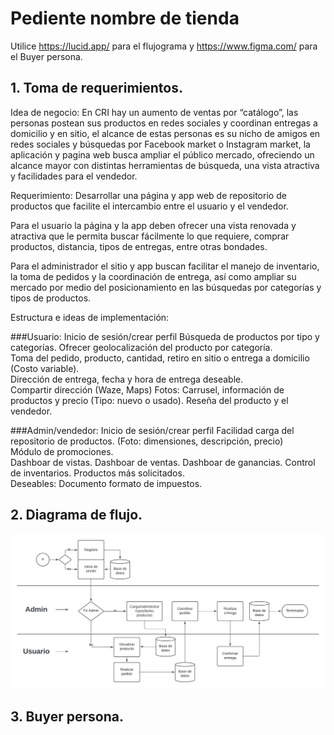 # Pediente nombre de tienda

Utilice https://lucid.app/ para el flujograma y https://www.figma.com/ para el Buyer persona.

## **1. Toma de requerimientos.**
Idea de negocio: En CRI hay un aumento de ventas por “catálogo”, las personas postean sus productos en redes sociales y coordinan entregas a domicilio y en sitio, el alcance de estas personas es su nicho de amigos en redes sociales y búsquedas por Facebook market o Instagram market, la aplicación y pagina web busca ampliar el público mercado, ofreciendo un alcance mayor con distintas herramientas de búsqueda, una vista atractiva y facilidades para el vendedor.

Requerimiento: Desarrollar una página y app web de repositorio de productos que facilite el intercambio entre el usuario y el vendedor. 

Para el usuario la página y la app deben ofrecer una vista renovada y atractiva que le permita buscar fácilmente lo que requiere, comprar productos, distancia, tipos de entregas, entre otras bondades. 

Para el administrador el sitio y app buscan facilitar el manejo de inventario, la toma de pedidos y la coordinación de entrega, así como ampliar su mercado por medio del posicionamiento en las búsquedas por categorías y tipos de productos.  
 
Estructura e ideas de implementación: 
 
###Usuario: 
Inicio de sesión/crear perfil 
Búsqueda de productos por tipo y categorías. 
Ofrecer geolocalización del producto por categoría.  
Toma del pedido, producto, cantidad, retiro en sitio o entrega a domicilio (Costo variable).  
Dirección de entrega, fecha y hora de entrega deseable.  
Compartir dirección (Waze, Maps) 
Fotos: Carrusel, información de productos y precio (Tipo: nuevo o usado). 
Reseña del producto y el vendedor. 

###Admin/vendedor: 
Inicio de sesión/crear perfil 
Facilidad carga del repositorio de productos. (Foto: dimensiones, descripción, precio)  
Módulo de promociones.  
Dashboar de vistas. 
Dashboar de ventas. 
Dashboar de ganancias. 
Control de inventarios. 
Productos más solicitados.  
Deseables: Documento formato de impuestos. 

## **2. Diagrama de flujo.**
<img src="https://github.com/AndrjsM/Market-Place/blob/main/Market%20Place.png" />

## **3. Buyer persona.**


